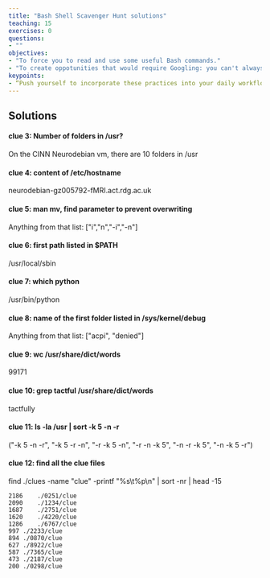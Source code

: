 ```yaml
---
title: "Bash Shell Scavenger Hunt solutions"
teaching: 15
exercises: 0
questions:
- ""
objectives:
- "To force you to read and use some useful Bash commands."
- "To create oppotunities that would require Googling: you can't always know everything."
keypoints:
- “Push yourself to incorporate these practices into your daily workflow. Don't be afraid to fail; in fact do try to fail, early and often."
---
```


## Solutions
#### clue 3: Number of folders in /usr?
On the CINN Neurodebian vm, there are 10 folders in /usr

#### clue 4: content of /etc/hostname
neurodebian-gz005792-fMRI.act.rdg.ac.uk

#### clue 5: man mv, find parameter to prevent overwriting
Anything from that list: ["i","n","-i","-n"]

#### clue 6: first path listed in $PATH
/usr/local/sbin

#### clue 7: which python
/usr/bin/python

#### clue 8: name of the first folder listed in /sys/kernel/debug
Anything from that list: ["acpi", "denied"]

#### clue 9: wc /usr/share/dict/words
99171

#### clue 10: grep tactful /usr/share/dict/words
tactfully

#### clue 11: ls -la /usr | sort -k 5 -n -r
("-k 5 -n -r", "-k 5 -r -n", "-r -k 5 -n", "-r -n -k 5", "-n -r -k 5", "-n -k 5 -r")

#### clue 12: find all the clue files
find ./clues -name "clue" -printf "%s\t%p\n" | sort -nr | head -15

```
2186	./0251/clue
2090	./1234/clue
1687	./2751/clue
1620	./4220/clue
1286	./6767/clue
997	./2233/clue
894	./0870/clue
627	./8922/clue
587	./7365/clue
473	./2187/clue
200	./0298/clue
```


